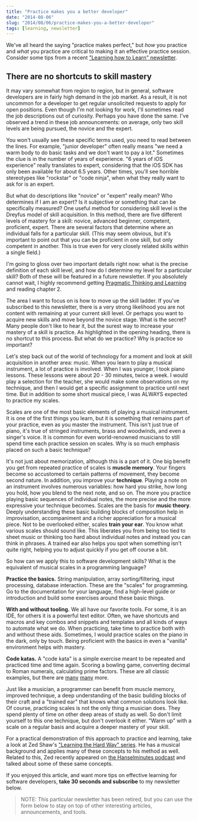 ```yaml
---
title: "Practice makes you a better developer"
date: "2014-08-06"
slug: "2014/08/06/practice-makes-you-a-better-developer"
tags: [learning, newsletter]
---
```


We've all heard the saying "practice makes perfect," but _how_ you practice and _what_ you practice are critical to making it an effective practice session. Consider some tips from a recent <a href="/post/2014/01/26/learning-how-to-learn-the-newsletter" target="_blank">"Learning how to Learn" newsletter</a>.

<!--more-->

## There are no shortcuts to skill mastery

It may vary somewhat from region to region, but in general, software developers are in fairly high demand in the job market. As a result, it is not uncommon for a developer to get regular unsolicited requests to apply for open positions. Even though I'm not looking for work, I'll sometimes read the job descriptions out of curiosity. Perhaps you have done the same. I've observed a trend in these job announcements: on average, only two skill levels are being pursued, the novice and the expert.

You won't usually see these specific terms used, you need to read between the lines. For example, "junior developer" often really means "we need a warm body to do basic tasks and we don't want to pay a lot." Sometimes the clue is in the number of years of experience. "6 years of iOS experience" really translates to expert, considering that the iOS SDK has only been available for about 6.5 years. Other times, you'll see horrible stereotypes like "rockstar" or "code ninja", when what they really want to ask for is an expert.

But what do descriptions like "novice" or "expert" really mean? Who determines if I am an expert? Is it subjective or something that can be specifically measured? One useful method for considering skill level is the Dreyfus model of skill acquisition. In this method, there are five different levels of mastery for a skill: novice, advanced beginner, competent, proficient, expert. There are several factors that determine where an individual falls for a particular skill. (This may seem obvious, but it's important to point out that you can be proficient in one skill, but only competent in another. This is true even for very closely related skills within a single field.)

I'm going to gloss over two important details right now: what is the precise definition of each skill level, and how do I determine my level for a particular skill? Both of these will be featured in a future newsletter. If you absolutely cannot wait, I highly recommend getting <a href="http://pragprog.com/book/ahptl/pragmatic-thinking-and-learning" target="_blank">Pragmatic Thinking and Learning</a> and reading chapter 2.

The area I want to focus on is how to move up the skill ladder. If you've subscribed to this newsletter, there is a very strong likelihood you are not content with remaining at your current skill level. Or perhaps you want to acquire new skills and move beyond the novice stage. What is the secret? Many people don't like to hear it, but the surest way to increase your mastery of a skill is practice. As highlighted in the opening heading, there is no shortcut to this process. But what do we practice? Why is practice so important?

Let's step back out of the world of technology for a moment and look at skill acquisition in another area: music. When you learn to play a musical instrument, a lot of practice is involved. When I was younger, I took piano lessons. These lessons were about 20 - 30 minutes, twice a week. I would play a selection for the teacher, she would make some observations on my technique, and then I would get a specific assignment to practice until next time. But in addition to some short musical piece, I was ALWAYS expected to practice my scales.

Scales are one of the most basic elements of playing a musical instrument. It is one of the first things you learn, but it is something that remains part of your practice, even as you master the instrument. This isn't just true of piano, it's true of stringed instruments, brass and woodwinds, and even a singer's voice. It is common for even world-renowned musicians to still spend time each practice session on scales. Why is so much emphasis placed on such a basic technique?

It's not just about memorization, although this is a part of it. One big benefit you get from repeated practice of scales is **muscle memory**. Your fingers become so accustomed to certain patterns of movement, they become second nature. In addition, you improve your **technique**. Playing a note on an instrument involves numerous variables: how hard you strike, how long you hold, how you blend to the next note, and so on. The more you practice playing basic sequences of individual notes, the more precise and the more expressive your technique becomes. Scales are the basis for **music theory**. Deeply understanding these basic building blocks of composition help in improvisation, accompaniment and a richer appreciation for a musical piece. Not to be overlooked either, scales **train your ear**. You know what various scales should sound like. This liberates you from being too tied to sheet music or thinking too hard about individual notes and instead you can think in phrases. A trained ear
also helps you spot when something isn't quite right, helping you to adjust quickly if you get off course a bit.

So how can we apply this to software development skills? What is the equivalent of musical scales in a programming language?

**Practice the basics.** String manipulation, array sorting/filtering, input processing, database interaction. These are the "scales" for programming. Go to the documentation for your language, find a high-level guide or introduction and build some exercises around these basic things.

**With and without tooling.** We all have our favorite tools. For some, it is an IDE, for others it is a powerful text editor. Often, we have shortcuts and macros and key combos and snippets and templates and all kinds of ways to automate what we do. When practicing, take time to practice both with and without these aids. Sometimes, I would practice scales on the piano in the dark, only by touch. Being proficient with the basics in even a "vanilla" environment helps with mastery.

**Code katas.** A "code kata" is a simple exercise meant to be repeated and practiced time and time again. Scoring a bowling game, converting decimal to Roman numerals, calculating prime factors. These are all classic examples, but there are <a href="http://codekata.com" target="_blank">many</a> <a href="http://content.codersdojo.org/code-kata-catalogue/" target="_blank">many</a> more.

Just like a musician, a programmer can benefit from muscle memory, improved technique, a deep understanding of the basic building blocks of their craft and a "trained ear" that knows what common solutions look like. Of course, practicing scales is not the only thing a musician does. They spend plenty of time on other deep areas of study as well. So don't limit yourself to this one technique, but don't overlook it either. "Warm up" with a scale on a regular basis and acquire a deeper mastery of your skill.

For a practical demonstration of this approach to practice and learning, take a look at Zed Shaw's <a href="http://learncodethehardway.org" target="_blank">"Learning the Hard Way" series</a>. He has a musical background and applies many of these concepts to his method as well. Related to this, Zed recently appeared on <a href="http://hanselminutes.com/407/learning-code-the-hard-way-with-zed-shaw" target="_blank">the Hanselminutes podcast</a> and talked about some of these same concepts.

If you enjoyed this article, and want more tips on effective learning for software developers, **take 30 seconds and subscribe** to my newsletter below.

> NOTE: This particular newsletter has been retired, but you can use the form below to stay on top of other interesting articles, announcements, and tools.
